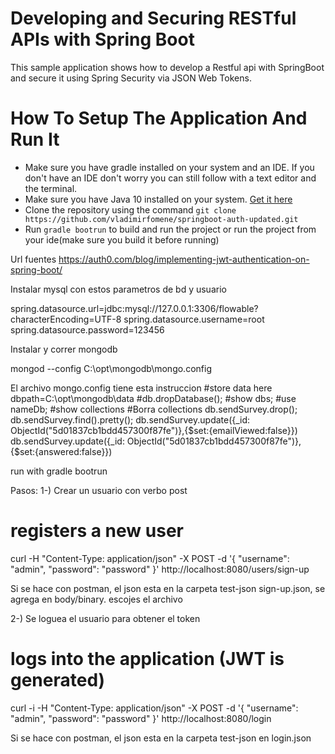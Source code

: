 # Developing and Securing RESTful APIs with Spring Boot
This sample application shows how to develop a Restful api with
SpringBoot and secure it using Spring Security via JSON Web Tokens.

# How To Setup The Application And Run It
* Make sure you have gradle installed on your system and an IDE. If 
you don't have an IDE don't worry you can still follow with a text editor and 
the terminal.
* Make sure you have Java 10 installed on your system. [Get it here](http://www.oracle.com/technetwork/java/javase/downloads/jdk10-downloads-4416644.html)
* Clone the repository using the command `git clone https://github.com/vladimirfomene/springboot-auth-updated.git`
* Run `gradle bootrun` to build and run the project or run the project from your ide(make sure you build it before running)


 Url fuentes 
https://auth0.com/blog/implementing-jwt-authentication-on-spring-boot/

Instalar mysql con estos parametros de bd y usuario

spring.datasource.url=jdbc:mysql://127.0.0.1:3306/flowable?characterEncoding=UTF-8
spring.datasource.username=root
spring.datasource.password=123456



  Instalar y correr mongodb
  
  
  
  mongod --config C:\opt\mongodb\mongo.config
  
  El archivo mongo.config tiene esta instruccion
              #store data here
              dbpath=C:\opt\mongodb\data
                #db.dropDatabase();
                 #show dbs;
                 #use nameDb;
                 #show collections
                 #Borra collections
                 db.sendSurvey.drop();
                 db.sendSurvey.find().pretty();
db.sendSurvey.update({_id: ObjectId("5d01837cb1bdd457300f87fe")},{$set:{emailViewed:false}})
db.sendSurvey.update({_id: ObjectId("5d01837cb1bdd457300f87fe")},{$set:{answered:false}})

run with gradle bootrun


Pasos:
 1-) Crear un usuario con verbo post
 

 # registers a new user
curl -H "Content-Type: application/json" -X POST -d '{
    "username": "admin",
    "password": "password"
}' http://localhost:8080/users/sign-up

Si se hace con postman, el json esta en la carpeta test-json
          sign-up.json, se agrega en body/binary. escojes el archivo

2-) Se loguea el usuario para obtener el token

# logs into the application (JWT is generated)
curl -i -H "Content-Type: application/json" -X POST -d '{
    "username": "admin",
    "password": "password"
}' http://localhost:8080/login

Si se hace con postman, el json esta en la carpeta test-json en login.json
 